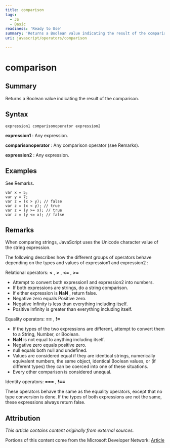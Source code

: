 ```yaml
---
title: comparison
tags:
  - JS
  - Basic
readiness: 'Ready to Use'
summary: 'Returns a Boolean value indicating the result of the comparison.'
uri: javascript/operators/comparison

---
```

# comparison

## Summary

Returns a Boolean value indicating the result of the comparison.

## Syntax

    expression1 comparisonoperator expression2

**expression1**
:   Any expression.

**comparisonoperator**
:   Any comparison operator (see Remarks).

**expression2**
:   Any expression.

## Examples

See Remarks.

``` {.js}
var x = 5;
var y = 7;
var z = (x > y); // false
var z = (x < y); // true
var z = (y >= x); // true
var z = (y <= x); // false
```

## Remarks

When comparing strings, JavaScript uses the Unicode character value of the string expression.

The following describes how the different groups of operators behave depending on the types and values of expression1 and expression2 :

Relational operators: **\<** , **\>** , **\<=** , **\>=**

-   Attempt to convert both expression1 and expression2 into numbers.
-   If both expressions are strings, do a string comparison.
-   If either expression is **NaN** , return false.
-   Negative zero equals Positive zero.
-   Negative Infinity is less than everything including itself.
-   Positive Infinity is greater than everything including itself.

Equality operators: **==** , **!=**

-   If the types of the two expressions are different, attempt to convert them to a String, Number, or Boolean.
-   **NaN** is not equal to anything including itself.
-   Negative zero equals positive zero.
-   null equals both null and undefined.
-   Values are considered equal if they are identical strings, numerically equivalent numbers, the same object, identical Boolean values, or (if different types) they can be coerced into one of these situations.
-   Every other comparison is considered unequal.

Identity operators: **===** , **!==**

These operators behave the same as the equality operators, except that no type conversion is done. If the types of both expressions are not the same, these expressions always return false.

## Attribution

*This article contains content originally from external sources.*

Portions of this content come from the Microsoft Developer Network: [Article](http://msdn.microsoft.com/en-us/library/ie/ky6fyhws(v=vs.94).aspx)

